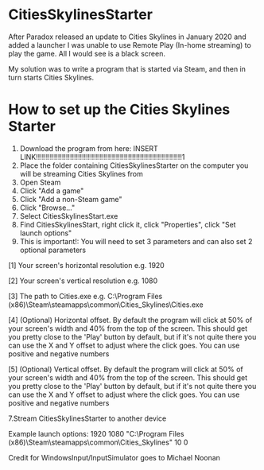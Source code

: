 # CitiesSkylinesStarter

After Paradox released an update to Cities Skylines in January 2020 and added a launcher I was unable to use Remote Play (In-home streaming) to play the game. All I would see is a black screen.

My solution was to write a program that is started via Steam, and then in turn starts Cities Skylines.

# How to set up the Cities Skylines Starter

1. Download the program from here: INSERT LINK!!!!!!!!!!!!!!!!!!!!!!!!!!!!!!!!!!!!!!!!!!!!!!!!!!!!!!!!!!!!!!!!!!!!!!!!!1
2. Place the folder containing CitiesSkylinesStarter on the computer you will be streaming Cities Skylines from
3. Open Steam
4. Click "Add a game"
5. Click "Add a non-Steam game"
6. Click "Browse..."
7. Select CitiesSkylinesStart.exe
8. Find CitiesSkylinesStart, right click it, click "Properties", click "Set launch options"
6. This is important!: You will need to set 3 parameters and can also set 2 optional parameters

  [1] Your screen's horizontal resolution e.g. 1920
  
  [2] Your screen's vertical resolution e.g. 1080
  
  [3] The path to Cities.exe e.g. C:\Program Files (x86)\Steam\steamapps\common\Cities_Skylines\Cities.exe
  
  [4] (Optional) Horizontal offset. By default the program will click at 50% of your screen's width and 40% from the top of the screen.   This should get you pretty close to the 'Play' button by default, but if it's not quite there you can use the X and Y offset to adjust    where the click goes. You can use positive and negative numbers
  
  [5] (Optional) Vertical offset. By default the program will click at 50% of your screen's width and 40% from the top of the screen.     This should get you pretty close to the 'Play' button by default, but if it's not quite there you can use the X and Y offset to adjust    where the click goes. You can use positive and negative numbers
  
  7.Stream CitiesSkylinesStarter to another device
  
  Example launch options: 1920 1080 "C:\Program Files (x86)\Steam\steamapps\common\Cities_Skylines" 10 0
  
  Credit for WindowsInput/InputSimulator goes to Michael Noonan

